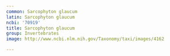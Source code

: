 ```yaml
---
common: Sarcophyton glaucum
latin: Sarcophyton glaucum
ncbi: '70919'
title: Sarcophyton glaucum
group: Invertebrates
image: http://www.ncbi.nlm.nih.gov/Taxonomy/taxi/images/4162

---
```

